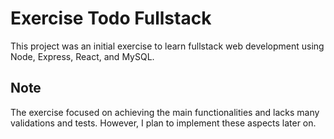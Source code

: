# Exercise Todo Fullstack
This project was an initial exercise to learn fullstack web development using Node, Express, React, and MySQL.

## Note
The exercise focused on achieving the main functionalities and lacks many validations and tests. However, I plan to implement these aspects later on.
